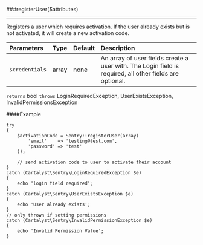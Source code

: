 <a id="registerUser"></a>
###registerUser($attributes)

----------

Registers a user which requires activation.  If the user already exists but is not activated, it will create a new activation code.

Parameters                   | Type            | Default       | Description
:--------------------------- | :-------------: | :------------ | :--------------
`$credentials`               | array           | none          | An array of user fields create a user with. The Login field is required, all other fields are optional.

`returns` bool
`throws`  LoginRequiredException, UserExistsException, InvalidPermissionsException

####Example

	try
	{
		$activationCode = Sentry::registerUser(array(
			'email'    => 'testing@test.com',
			'password' => 'test'
		));

		// send activation code to user to activate their account
	}
	catch (Cartalyst\Sentry\LoginRequiredException $e)
	{
		echo 'login field required';
	}
	catch (Cartalyst\Sentry\UserExistsException $e)
	{
		echo 'User already exists';
	}
	// only thrown if setting permissions
	catch (Cartalyst\Sentry\InvalidPermissionException $e)
	{
		echo 'Invalid Permission Value';
	}